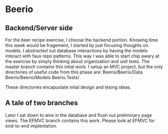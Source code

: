 # Beerio

## Backend/Server side 

For the beer recipe exercise, I choose the backend portion.  Knowing time
this week would be fragement, I started by just focusing thoughts on
models. I abstracted out database interactions by having the models interact with
faux repo patterns. This way I was able to start chip awary at the exercise by simply 
thinking about organization and unit tests. The master branch contains this intial
work. I setup an MVC project, but the only directories of useful code from this phase are:
Beerio/Beerio/Data
Beerio/Beerio/Models
Beerio.Tests/

These directories encapuslate intial design and tesing ideas. 

## A tale of two branches

Later I sat down to wire in the database and flush out preliminary page views.
The EFMVC branch contains this work. Please look at EFMVC for end-to-end
implentation.

